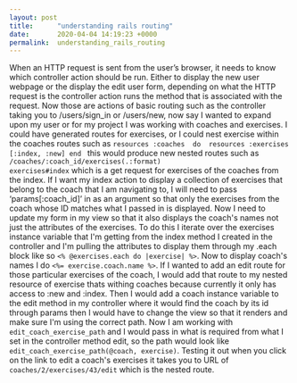 ```yaml
---
layout: post
title:      "understanding rails routing"
date:       2020-04-04 14:19:23 +0000
permalink:  understanding_rails_routing
---
```



When an HTTP request is sent from the user’s browser, it needs to know which controller action should be run. Either to display the new user webpage or the display the edit user form, depending on what the HTTP request is the controller action runs the method that is associated with the request. Now those are actions of basic routing such as the controller taking you to /users/sign_in or /users/new, now say I wanted to expand upon my user or for my project I was working with coaches and exercises. I could have generated routes for exercises, or I could nest exercise within the coaches routes such as ```resources :coaches  do 
          resources :exercises [:index, :new]
end ``` 
this would produce new nested routes such as ` /coaches/:coach_id/exercises(.:format)                                                   exercises#index`
which is a get request for exercises of the coaches from the index. If I want my index action to display a collection of exercises that belong to the coach that I am navigating to, I will need to pass ‘params[:coach_id]’ in as an argument so that only the exercises from the coach whose ID matches what I passed in is displayed. Now I need to update my form in my view so that it also displays the coach's names not just the attributes of the exercises. To do this I iterate over the exercises instance variable that I'm getting from the index method I created in the controller and I'm pulling the attributes to display them through my .each block like so `<% @exercises.each do |exercise| %>`. Now to display coach's names I do `<%= exercise.coach.name %>`.  If I wanted to add an edit route for those particular exercises of the coach, I would add that route to my nested resource of exercise thats withing coaches because currently it only has access to :new and :index. Then I would add a coach instance variable to the edit method in my controller where it would find the coach by its id through params then I would have to change the view so that it renders and make sure I'm using the correct path. Now I am working with `edit_coach_exercise_path` and I would pass in what is required from what I set in the controller method edit, so the path would look like `edit_coach_exercise_path(@coach, exercise)`. Testing it out when you click on the link to edit a coach's exercises it takes you to URL of `coaches/2/exercises/43/edit` which is the nested route. 
